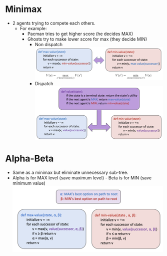 # Minimax
* 2 agents trying to compete each others. 
    * For example: 
        * Pacman tries to get higher score (he decides MAX)
        * Ghosts try to make lower score for max (they decide MIN)
            * Non dispatch
                    ![](../images/minimaxPseudoCode.png)
            * Dispatch
                    ![](../images/minimaxPseudoCode2.png)

# Alpha-Beta 
* Same as a minimax but eliminate unnecessary sub-tree. 
* Alpha is for MAX level (save maximum level) - Beta is for MIN (save minimum value)
                       ![](../images/alphabeta.png)

